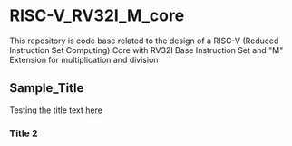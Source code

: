 # RISC-V_RV32I_M_core
This repository is code base related to the design of a RISC-V (Reduced Instruction Set Computing) Core with RV32I Base Instruction Set and "M" Extension for multiplication and division
##  Sample_Title
Testing the title text [here](#title-2)

### Title 2

